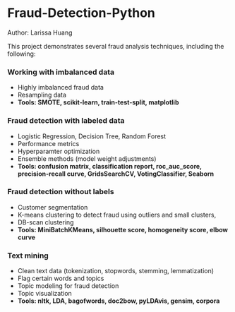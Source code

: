# Fraud-Detection-Python
Author: Larissa Huang

This project demonstrates several fraud analysis techniques, including the following:

### Working with imbalanced data

- Highly imbalanced fraud data
- Resampling data 
- **Tools: SMOTE, scikit-learn, train-test-split, matplotlib**



### Fraud detection with labeled data

- Logistic Regression, Decision Tree, Random Forest
- Performance metrics
- Hyperparamter optimization
- Ensemble methods (model weight adjustments)
- **Tools: confusion matrix, classification report, roc_auc_score, precision-recall curve, GridsSearchCV, VotingClassifier, Seaborn**


### Fraud detection without labels

- Customer segmentation
- K-means clustering to detect fraud using outliers and small clusters,
- DB-scan clustering
- **Tools: MiniBatchKMeans, silhouette score, homogeneity score, elbow curve**


### Text mining

- Clean text data (tokenization, stopwords, stemming, lemmatization)
- Flag certain words and topics
- Topic modeling for fraud detection
- Topic visualization
- **Tools: nltk, LDA, bagofwords, doc2bow, pyLDAvis, gensim, corpora**

